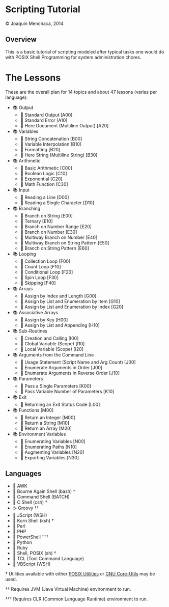 # Scripting Tutorial

© Joaquin Menchaca, 2014

## Overview
This is a basic tutorial of scripting modeled after typical tasks one would do with POSIX Shell Programming for system administration chores.

# The Lessons

These are the overall plan for 14 topics and about 47 lessons (varies per language):

* :books: Output
  * :green_book: Standard Output [A00]
  * :green_book: Standard Error [A10]
  * :green_book: Here Document (Multiline Output) [A20]
* :books: Variables
  * :green_book: String Concatenation [B00]
  * :green_book: Variable Interpolation [B10]
  * :green_book: Formatting [B20]
  * :green_book: Here String (Multiline String) [B30]
* :books: Arithmetic
  * :green_book: Basic Arithmetic [C00]
  * :green_book: Boolean Logic [C10]
  * :green_book: Exponential [C20]
  * :green_book: Math Function [C30]
* :books: Input
  * :green_book: Reading a Line [D00]
  * :green_book: Reading a Single Character [D10]
* :books: Branching
  * :green_book: Branch on String [E00]
  * :green_book: Ternary [E10]
  * :green_book: Branch on Number Range [E20]
  * :green_book: Branch on Number [E30]
  * :green_book: Multiway Branch on Number [E40]
  * :green_book: Multiway Branch on String Pattern [E50]
  * :green_book: Branch on String Pattern [E60]
* :books: Looping
  * :green_book: Collection Loop [F00]
  * :green_book: Count Loop [F10]
  * :green_book: Conditional Loop [F20]
  * :green_book: Spin Loop [F30]
  * :green_book: Skipping [F40]
* :books: Arrays
  * :green_book: Assign by Index and Length [G00]
  * :green_book: Assign by List and Enumeration by Item [G10]
  * :green_book: Assign by List and Enumeration by Index [G20]
* :books: Associative Arrays
  * :green_book: Assign by Key [H00]
  * :green_book: Assign by List and Appending [H10]
* :books: Sub-Routines
  * :green_book: Creation and Calling [I00]
  * :green_book: Global Variable (Scope) [I10]
  * :green_book: Local Variable (Scope) [I20]
* :books: Arguments from the Command Line
  * :green_book: Usage Statement (Script Name and Arg Count) [J00]
  * :green_book: Enumerate Arguments in Order [J00]
  * :green_book: Enumerate Arguments in Reverse Order [J10]
* :books: Parameters
  * :green_book: Pass a Single Parameters [K00]
  * :green_book: Pass Variable Number of Parameters [K10]
* :books: Exit
  * :green_book: Returning an Exit Status Code [L00]
* :books: Functions [M00]
  * :green_book: Return an Integer [M00]
  * :green_book: Return a String [M10]
  * :green_book: Return an Array [M20]
* :books: Environment Variables
  * :green_book: Enumerating Variables [N00]
  * :green_book: Enumerating Paths [N10]
  * :green_book: Augmenting Variables [N20]
  * :green_book: Exporting Variables [N30]

## Languages

 * :scroll: AWK
 * :shell: Bourne Again Shell (bash) †
 * :scroll: Command Shell (BATCH)
 * :shell: C Shell (csh) †
 * :coffee: Groovy ††
 * :scroll: JScript (WSH)
 * :shell: Korn Shell (ksh) †
 * :camel: Perl
 * :elephant: PHP
 * :scroll: PowerShell †††
 * :snake: Python
 * :gem: Ruby
 * :shell: Shell, POSIX (sh) †
 * :scroll: TCL (Tool Command Language)
 * :scroll: VBScript (WSH)

† Utilities available with either [POSIX Utilities](http://pubs.opengroup.org/onlinepubs/009696699/utilities/contents.html) or [GNU Core-Utils](http://www.gnu.org/software/coreutils/) may be used.

†† Requires JVM (Java Virtual Machine) environment to run.

††† Requires CLR (Common Language Runtime) environment to run.
